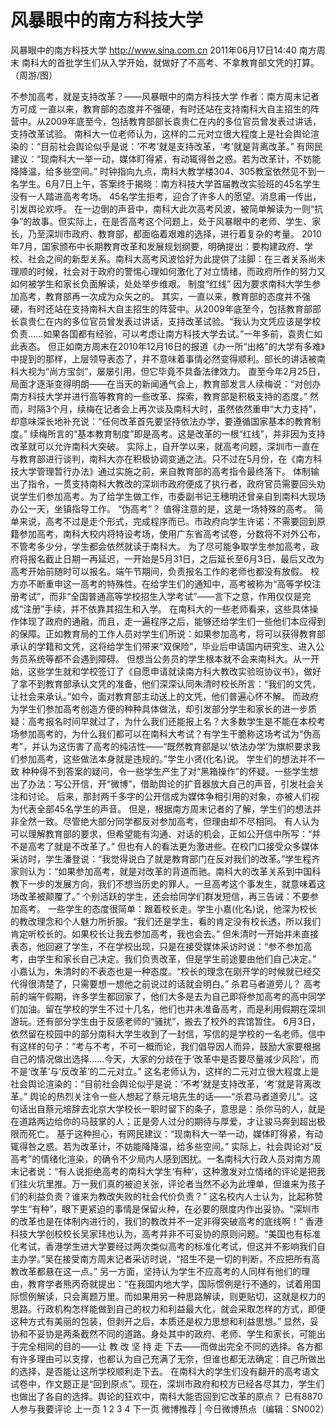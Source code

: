 # 风暴眼中的南方科技大学

风暴眼中的南方科技大学
http://www.sina.com.cn  2011年06月17日14:40  南方周末
南科大的首批学生们从入学开始，就做好了不高考、不拿教育部文凭的打算。 （周游/图）

不参加高考，就是支持改革？——风暴眼中的南方科技大学
作者：南方周末记者 方可成
一直以来，教育部的态度并不强硬，有时还站在支持南科大自主招生的阵营中。从2009年底至今，包括教育部部长袁贵仁在内的多位官员曾发表过讲话，支持改革试验。
南科大一位老师认为，这样的二元对立很大程度上是社会舆论渲染的：“目前社会舆论似乎是说：‘不考’就是支持改革，‘考’就是背离改革。”
有网民建议：“现南科大一举一动，媒体盯得紧，有动辄得咎之惑。若为改革计，不妨能降降温，给多些空间。”
时钟指向九点，南科大教学楼304、305教室依然见不到一名学生。6月7日上午，答案终于揭晓：南方科技大学首届教改实验班的45名学生没有一人踏进高考考场。
45名学生拒考，迎合了许多人的愿望。消息甫一传出，引发舆论欢呼。
在一边倒的声音中，南科大此次高考风波，被简单解读为一则“抗争”的故事。但实际上，在是否高考这个问题上，处于风暴眼中的老师、学生、家长，乃至深圳市政府、教育部，都面临着艰难的选择，进行着复杂的考量。
2010年7月，国家颁布中长期教育改革和发展规划纲要，明确提出：要构建政府、学校、社会之间的新型关系。南科大高考风波恰好为此提供了注脚：在三者关系尚未理顺的时候，社会对于政府的警惕心理如何激化了对立情绪，而政府所作的努力又如何被学生和家长负面解读，处处举步维艰。
制度“红线”
因为要求南科大学生参加高考，教育部再一次成为众矢之的。
其实，一直以来，教育部的态度并不强硬，有时还站在支持南科大自主招生的阵营中。从2009年底至今，包括教育部部长袁贵仁在内的多位官员曾发表过讲话，支持改革试验。“我认为文凭应该是学校负责……如果各国都有经验，可以考虑让南方科技大学去试。”一年多前，袁贵仁如此表态。
但正如南方周末在2010年12月16日的报道《办一所“出格”的大学有多难》中提到的那样，上层领导表态了，并不意味着事情必然变得顺利。部长的讲话被南科大视为“尚方宝剑”，屡屡引用，但它毕竟不具备法律效力。
直至今年2月25日，局面才逐渐变得明朗——在当天的新闻通气会上，教育部发言人续梅说：“对创办南方科技大学并进行高等教育的一些改革、探索，教育部是积极支持的态度。”
然而，时隔3个月，续梅在记者会上再次谈及南科大时，虽然依然重申“大力支持”，却意味深长地补充说：“任何改革首先要坚持依法办学，要遵循国家基本的教育制度。”
续梅所言的“基本教育制度”即是高考。这是改革的一根“红线”，并非因为支持改革就可以允许南科大突破。
实际上，自开学以来，就高考问题，深圳市一直在与教育部进行谈判，南科大亦在积极协调变通之法。只不过在5月份，在《南方科技大学管理暂行办法》通过实施之前，来自教育部的高考指令最终落下。
体制输出了指令，一贯支持南科大教改的深圳市政府便成了执行者，政府官员需要回头劝说学生们参加高考。为了给学生做工作，市委副书记王穗明还曾亲自到南科大现场办公一天，坐镇指导工作。
“伪高考”？
值得注意的是，这是一场特殊的高考。
简单来说，高考不过是走个形式，完成程序而已。市政府向学生许诺：不需要回到原籍参加高考，南科大校内将特设考场，使用广东省高考试卷，分数将不对外公布，不管考多少分，学生都会依然就读于南科大。
为了尽可能争取学生参加高考，政府将报名截止日期一再延迟，一开始是5月31日，之后延长至6月3日，最后又改为高考开始前随时可以报名。端午节期间，负责报名工作的老师也都没有放假。
校方亦不断重申这一高考的特殊性。在给学生们的通知中，高考被称为“高等学校注册考试”，而非“全国普通高等学校招生入学考试”——言下之意，作用仅仅是完成“注册”手续，并不依靠其招生和入学。
在南科大的一些老师看来，这些具体操作体现了政府的通融，而且，走一遍程序之后，能够还给学生们一些他们本应得到的保障。正如教育局的工作人员对学生们所说：如果参加高考，将可以获得教育部承认的学籍和文凭，这将给学生们带来“双保险”，毕业后申请国内研究生、进入公务员系统等都不会遇到障碍。
但想当公务员的学生根本就不会来南科大。从一开始，这些学生就和学校签订了《自愿申请就读南方科大教改实验班协议书》，做好了拿不到教育部承认文凭的准备，他们深深认同朱清时校长所言：“我们的文凭，让社会来承认。”如今，面对教育部主动送上的文凭，他们普遍心怀不解。
而政府为学生们参加高考创造方便的种种具体做法，却引发部分学生和家长的进一步质疑：高考报名时间早就过了，为什么我们还能报上名？大多数学生是不能在本校考场参加高考的，为什么我们都可以在南科大考试？有学生干脆称这场考试为“伪高考”，并认为这伤害了高考的纯洁性——“既然教育部是以‘依法办学’为旗帜要求我们参加高考，这些做法本身就是违规的。”学生小贤(化名)说。
学生们的想法并不一致
种种得不到答案的疑问，令一些学生产生了对“黑箱操作”的怀疑。一些学生想出了办法：写公开信，开“微博”，借助舆论的扩音器放大自己的声音，引发社会关注和讨论。
后来，那封两千多字的公开信成为媒体争相引用的对象，亦被人们视为代表全部45名学生的声音。
但是，根据南方周末记者的了解，学生们的想法并非全然一致。尽管绝大部分同学都反对参加高考，但理由却不尽相同。
有人认为可以理解教育部的要求，但希望能有沟通、对话的机会，正如公开信中所写：“并不是高考了就是不改革了。”
但也有人的看法更为激进些。在校门口接受众多媒体采访时，学生潘登说：“我觉得说白了就是教育部门在反对我们的改革。”学生程齐家则认为：“如果参加高考，就是对改革的背道而驰。南科大的改革关系到中国科教下一步的发展方向，我们不想当历史的罪人。一旦高考这个事发生，就意味着这场改革被颠覆了。”
个别活跃的学生，还会给同学们群发短信，再三告诫：不要参加高考。
一些学生的态度很简单：跟着校长走。学生小嘉(化名)说，他深为校长的教改理念和个人魅力所折服。“我们还是学生，看的肯定没有校长透，所以我们肯定听校长的。如果校长让我去参加高考，我也会去。”
但朱清时一开始并未直接表态，他回避了学生，不在学校出现，只是在接受媒体采访时说：“参不参加高考，由学生和家长自己决定。我们负责改革，但是学生前途要由他们自己决定。”
小嘉认为，朱清时的不表态也是一种态度。“校长的理念在刚开学的时候就已经交代得很清楚了，只需要想一想他之前说过的话就会明白。”
杀君马者道旁儿？
高考前的端午假期，许多学生都回家了，他们大多是去为自己即将参加高考的高中同学们加油。留在学校的学生不过十几名，他们也并未准备高考，而是利用假期在深圳游玩。还有部分学生由于反感老师的“骚扰”，搬去了校外的宾馆暂住。
6月3日，依然留在校园中的部分南科大学生收到了一封信，写信的是学校的一名老师。信中有这样的句子：“考与不考，不可一概而论，我们倡导因人而异，鼓励大家要根据自己的情况做出选择……今天，大家的分歧在于‘改革中是否要尽量减少风险’，而不是‘改革’与‘反改革’的二元对立。”
这名老师认为，这样的二元对立很大程度上是社会舆论渲染的：“目前社会舆论似乎是说：‘不考’就是支持改革，‘考’就是背离改革。”
舆论的热烈关注令一些人想起了蔡元培先生的话——“杀君马者道旁儿”。这句话出自蔡元培辞去北京大学校长一职时留下的条子，意思是：杀你马的人，就是在道路两边给你的马鼓掌的人；正是旁人过分的期待与厚爱，才让骏马奔到超出极限而死亡。
基于这种担心，有网民建议：“现南科大一举一动，媒体盯得紧，有动辄得咎之惑。若为改革计，不妨能降降温，给多些空间。”
实际上，社会舆论对“反高考”的情绪化渲染，的确令不少局内人感到困扰。一名南科大行政人员对南方周末记者说：“有人说拒绝高考的南科大学生‘有种’，这种激发对立情绪的评论是把我们往火坑里推。万一我们真的被迫关张，评论者当然不必为此埋单，但谁来为孩子们的利益负责？谁来为教改失败的社会代价负责？”
这名校内人士认为，比起称赞学生“有种”，眼下更紧迫的事情是保留火种，在必要的限度内作出妥协。“深圳市的改革也是在体制内进行的，我们的教改并不一定非得突破高考的底线啊！”
香港科技大学创校校长吴家玮也认为，高考并非不可妥协的原则问题。“美国也有标准化考试，香港学生进大学要经过两次类似高考的标准化考试，但这并不影响我们自主办学。”吴在接受南方周末记者采访时说，“招生不是一切的判断，不应把所有高教改革都悬在这一点。”
另一方面，坚持认为学生不应高考的人同样有他们的理由，教育学者熊丙奇就提出：“在我国内地大学，国际惯例是行不通的，试着用国际惯例解读，只会离题万里。而如果用另一种思路解读，则更贴切，这就是权力的思路。行政机构怎样能做到自己的权力和利益最大化，就会采取怎样的方式，即便这种方式有美丽的包装，但剥开之后，本质还是权力思想和利益思想。”
显然，妥协和不妥协是两条截然不同的道路。身处其中的政府、老师、学生和家长，可能出于完全相同的目的——让 教 改 坚 持 走 下去——而做出完全不同的选择。各方都有许多理由可以支撑，也都认为自己充满了无奈，但谁也都无法确定：自己所做出的选择，是否能让这所学校顺利走下去。
在南科大的学生们没有翻开的高考语文试卷中，作文题正是“回到原点”。现在，深圳市政府和校方已经各尽其力，学生们也做出了各自的选择。舆论的狂欢中，南科大能否回到它改革的原点？
已有8870人参与我要评论
上一页 1 2 3 4 下一页
微博推荐 | 今日微博热点（编辑：SN002）

